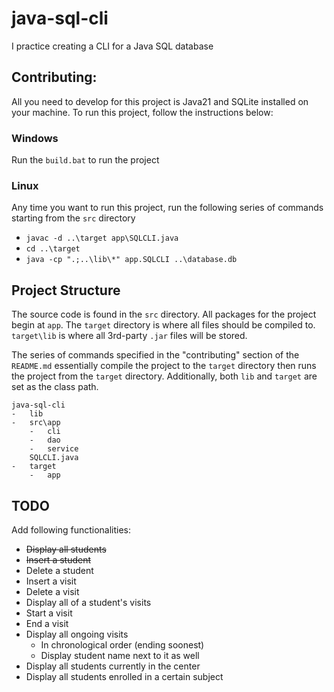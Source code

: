 # java-sql-cli

I practice creating a CLI for a Java SQL database

## Contributing:

All you need to develop for this project is Java21 and SQLite installed on your machine. To run this project, follow the instructions below:

### Windows

Run the `build.bat` to run the project

### Linux

Any time you want to run this project, run the following series of commands starting from the `src` directory

- `javac -d ..\target app\SQLCLI.java`
- `cd ..\target`
- `java -cp ".;..\lib\*" app.SQLCLI ..\database.db`

## Project Structure

The source code is found in the `src` directory. All packages for the project begin at `app`. The `target` directory is where all files should be compiled to. `target\lib` is where all 3rd-party `.jar` files will be stored.

The series of commands specified in the "contributing" section of the `README.md` essentially compile the project to the `target` directory then runs the project from the `target` directory. Additionally, both `lib` and `target` are set as the class path.

```
java-sql-cli
-   lib
-   src\app
    -   cli
    -   dao
    -   service
    SQLCLI.java
-   target
    -   app
```

## TODO

Add following functionalities:

- ~~Display all students~~
- ~~Insert a student~~
- Delete a student
- Insert a visit
- Delete a visit
- Display all of a student's visits
- Start a visit
- End a visit
- Display all ongoing visits
  - In chronological order (ending soonest)
  - Display student name next to it as well
- Display all students currently in the center
- Display all students enrolled in a certain subject
